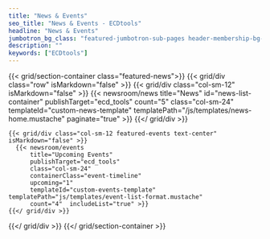 ```yaml
---
title: "News & Events"
seo_title: "News & Events - ECDtools"
headline: "News & Events"
jumbotron_bg_class: "featured-jumbotron-sub-pages header-membership-bg-img"
description: ""
keywords: ["ECDtools"]
---
```


{{< grid/section-container class="featured-news">}}
  {{< grid/div class="row" isMarkdown="false" >}}
    {{< grid/div class="col-sm-12" isMarkdown="false" >}}
      {{< newsroom/news
          title="News"
          id="news-list-container"
          publishTarget="ecd_tools"
          count="5"
          class="col-sm-24"
          templateId="custom-news-template" templatePath="/js/templates/news-home.mustache"
          paginate="true" >}}
    {{</ grid/div >}}

    {{< grid/div class="col-sm-12 featured-events text-center" isMarkdown="false" >}}
      {{< newsroom/events
          title="Upcoming Events"
          publishTarget="ecd_tools"
          class="col-sm-24"
          containerClass="event-timeline"
          upcoming="1"
          templateId="custom-events-template" templatePath="js/templates/event-list-format.mustache"
          count="4"  includeList="true" >}}
    {{</ grid/div >}}
   {{</ grid/div >}}
{{</ grid/section-container >}}

